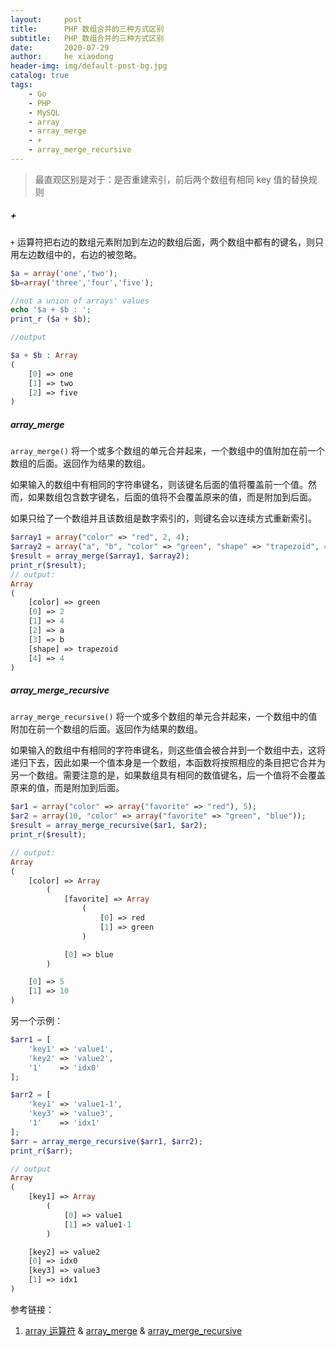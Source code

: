 ```yaml
---
layout:     post
title:      PHP 数组合并的三种方式区别
subtitle:   PHP 数组合并的三种方式区别
date:       2020-07-29
author:     he xiaodong
header-img: img/default-post-bg.jpg
catalog: true
tags:
    - Go
    - PHP
    - MySQL
    - array
    - array_merge
    - +
    - array_merge_recursive
---
```


> 最直观区别是对于：是否重建索引，前后两个数组有相同 key 值的替换规则

##### +
`+` 运算符把右边的数组元素附加到左边的数组后面，两个数组中都有的键名，则只用左边数组中的，右边的被忽略。
```php
$a = array('one','two');
$b=array('three','four','five');

//not a union of arrays' values
echo '$a + $b : ';
print_r ($a + $b);

//output

$a + $b : Array
(
    [0] => one
    [1] => two
    [2] => five
)
```

##### array_merge
`array_merge()` 将一个或多个数组的单元合并起来，一个数组中的值附加在前一个数组的后面。返回作为结果的数组。

如果输入的数组中有相同的字符串键名，则该键名后面的值将覆盖前一个值。然而，如果数组包含数字键名，后面的值将不会覆盖原来的值，而是附加到后面。

如果只给了一个数组并且该数组是数字索引的，则键名会以连续方式重新索引。
```php
$array1 = array("color" => "red", 2, 4);
$array2 = array("a", "b", "color" => "green", "shape" => "trapezoid", 4);
$result = array_merge($array1, $array2);
print_r($result);
// output:
Array
(
    [color] => green
    [0] => 2
    [1] => 4
    [2] => a
    [3] => b
    [shape] => trapezoid
    [4] => 4
)
```


##### array_merge_recursive
`array_merge_recursive()` 将一个或多个数组的单元合并起来，一个数组中的值附加在前一个数组的后面。返回作为结果的数组。

如果输入的数组中有相同的字符串键名，则这些值会被合并到一个数组中去，这将递归下去，因此如果一个值本身是一个数组，本函数将按照相应的条目把它合并为另一个数组。需要注意的是，如果数组具有相同的数值键名，后一个值将不会覆盖原来的值，而是附加到后面。
```php
$ar1 = array("color" => array("favorite" => "red"), 5);
$ar2 = array(10, "color" => array("favorite" => "green", "blue"));
$result = array_merge_recursive($ar1, $ar2);
print_r($result);

// output:
Array
(
    [color] => Array
        (
            [favorite] => Array
                (
                    [0] => red
                    [1] => green
                )

            [0] => blue
        )

    [0] => 5
    [1] => 10
)
```

另一个示例：
```php
$arr1 = [
    'key1' => 'value1',
    'key2' => 'value2',
    '1'    => 'idx0'
];

$arr2 = [
    'key1' => 'value1-1',
    'key3' => 'value3',
    '1'    => 'idx1'
];
$arr = array_merge_recursive($arr1, $arr2);
print_r($arr);

// output
Array
(
    [key1] => Array
        (
            [0] => value1
            [1] => value1-1
        )

    [key2] => value2
    [0] => idx0
    [key3] => value3
    [1] => idx1
)
```


参考链接：
1. [array 运算符](https://www.php.net/manual/zh/language.operators.array.php) & [array_merge](https://www.php.net/manual/zh/function.array-merge.php) & [array_merge_recursive](https://www.php.net/manual/zh/function.array-merge-recursive.php)
